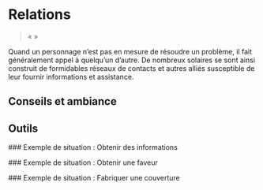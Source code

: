 # Relations

> «  »

> 



Quand un personnage n’est pas en mesure de résoudre un problème, il fait généralement appel à quelqu’un d’autre. De nombreux solaires se sont ainsi construit de formidables réseaux de contacts et autres alliés susceptible de leur fournir informations et assistance.

## Conseils et ambiance
## Outils
<aside>
### Exemple de situation : Obtenir des informations
 <p class="encart__texte">

 </p>
</aside>

<aside>
### Exemple de situation : Obtenir une faveur
 <p class="encart__texte">

 </p>
</aside>

<aside>
### Exemple de situation : Fabriquer une couverture
 <p class="encart__texte">

 </p>
</aside>